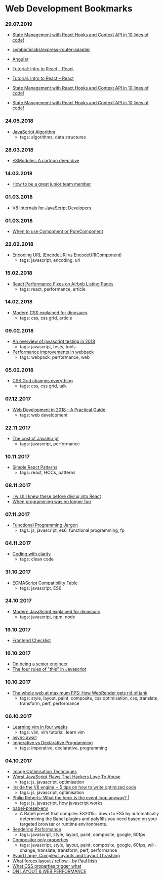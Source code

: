# Web Development Bookmarks

### 29.07.2019               
- [State Management with React Hooks and Context API in 10 lines of code!](https://medium.com/simply/state-management-with-react-hooks-and-context-api-at-10-lines-of-code-baf6be8302c)

 - [symbioticlabs/express-router-adapter](https://github.com/symbioticlabs/express-router-adapter)
 
 - [Angular](https://angular.io/tutorial)

 - [Tutorial: Intro to React – React](https://reactjs.org/tutorial/tutorial.html)
 - [Tutorial: Intro to React – React](https://reactjs.org/tutorial/tutorial.html)
 - [State Management with React Hooks and Context API in 10 lines of code!](https://medium.com/simply/state-management-with-react-hooks-and-context-api-at-10-lines-of-code-baf6be8302c)
 - [State Management with React Hooks and Context API in 10 lines of code!](https://medium.com/simply/state-management-with-react-hooks-and-context-api-at-10-lines-of-code-baf6be8302c)
### 24.05.2018
- [JavaScript Algorithm](https://github.com/trekhleb/javascript-algorithms)
    - tags: algorithms, data structures

### 28.03.2018
- [ESModules: A cartoon deep dive](https://hacks.mozilla.org/2018/03/es-modules-a-cartoon-deep-dive/)

### 14.03.2018
- [How to be a great junior team member](https://medium.muz.li/how-to-be-a-great-junior-team-member-649740ccb757 )

### 01.03.2018
- [V8 Internals for JavaScript Developers](https://www.youtube.com/watch?v=EhpmNyR2Za0)

### 01.03.2018
- [When to use Component or PureComponent](https://codeburst.io/when-to-use-component-or-purecomponent-a60cfad01a81)

### 22.02.2018
- [Encoding URL (EncodeURI vs EncodeURIComponent)](https://coderwall.com/p/y347ug/encodeuri-vs-encodeuricomponent)
    - tags: javascript, encoding, url
 
### 15.02.2018
- [React Performance Fixes on Airbnb Listing Pages](https://medium.com/airbnb-engineering/recent-web-performance-fixes-on-airbnb-listing-pages-6cd8d93df6f4)
    - tags: react, performance, article

### 14.02.2018
- [Modern CSS explained for dinosaurs](https://medium.com/actualize-network/modern-css-explained-for-dinosaurs-5226febe3525)
    - tags: css, css grid, article

### 09.02.2018
- [An overview of javascript testing in 2018](https://medium.com/welldone-software/an-overview-of-javascript-testing-in-2018-f68950900bc3)
    - tags: javascript, tests, tools
- [Performance improvements in webpack](https://developers.google.com/web/fundamentals/performance/webpack/)
    - tags: webpack, performance, web

### 05.02.2018
- [CSS Grid changes everything](https://www.youtube.com/watch?v=txZq7Laz7_4)
    - tags: css, css grid, talk

### 07.12.2017
- [Web Development in 2018 - A Practical Guide](https://www.youtube.com/watch?v=Zftx68K-1D4)
    - tags: web development

### 22.11.2017
- [The cost of JavaScript](https://medium.com/dev-channel/the-cost-of-javascript-84009f51e99e)
    - tags: javascript, performance

### 10.11.2017
- [Simple React Patterns](http://lucasmreis.github.io/blog/simple-react-patterns/)
    - tags: react, HOCs, patterns

### 08.11.2017
- [I wish I knew these before diving into React](https://engineering.opsgenie.com/i-wish-i-knew-these-before-diving-into-react-301e0ee2e488)
- [When programming was no longer fun](https://dev.to/carlhembrough/programming-used-to-be-fun)

### 07.11.2017
- [Functional Programming Jargon](https://functional.works-hub.com/blog/Functional-Programming-Jargon)
    - tags: js, javascript, es6, functional programming, fp

### 04.11.2017
- [Coding with clarity](https://alistapart.com/article/coding-with-clarity)
    - tags: clean code

### 31.10.2017
- [ECMAScript Compatibility Table](http://kangax.github.io/compat-table/es6/)
    - tags: javascript, ES6
    
### 24.10.2017
- [Modern JavaScript explained for dinosaurs](https://medium.com/@peterxjang/modern-javascript-explained-for-dinosaurs-f695e9747b70)
    - tags: javascript, npm, node

### 19.10.2017
- [Frontend Checklist](https://github.com/thedaviddias/Front-End-Checklist)

### 16.10.2017
- [ On being a senior engineer ](https://www.kitchensoap.com/2012/10/25/on-being-a-senior-engineer/)
- [ The four rules of "this" in Javascript ](https://john-dugan.com/this-in-javascript/)

### 10.10.2017
- [ The whole web at maximum FPS: How WebRender gets rid of jank ](https://hacks.mozilla.org/2017/10/the-whole-web-at-maximum-fps-how-webrender-gets-rid-of-jank/)
    - tags: style, layout, paint, composite, css optimisation, css, translate, transform, perf, performance

### 06.10.2017
- [Learning vim in four weeks](https://medium.com/@peterxjang/how-to-learn-vim-a-four-week-plan-cd8b376a9b85)
    - tags: vim, vim tutorial, learn vim
- [async await](https://mathiasbynens.be/notes/async-stack-traces)
- [Imperative vs Declarative Programming](https://tylermcginnis.com/imperative-vs-declarative-programming/)
    - tags: imperative, declarative, programming

### 04.10.2017
- [Image Optimisation Techniques](https://images.guide/)
- [Worst JavaScript Flaws That Hackers Love To Abuse](https://www.youtube.com/watch?v=0dgmeTy7X3I)
    - tags: js, javascript, optimisation
- [Inside the V8 engine + 5 tips on how to write optimized code](https://blog.sessionstack.com/how-javascript-works-inside-the-v8-engine-5-tips-on-how-to-write-optimized-code-ac089e62b12e)
    - tags: js, javascript, optimisation
- [Philip Roberts: What the heck is the event loop anyway? |](https://www.youtube.com/watch?v=8aGhZQkoFbQ)
    - tags: js, javascript, how javascript works
- [babel-preset-env](https://github.com/babel/babel-preset-env)
    - A Babel preset that compiles ES2015+ down to ES5 by automatically determining the Babel plugins and polyfills you need based on your targeted browser or runtime environments.
- [Rendering Performance](https://developers.google.com/web/fundamentals/performance/rendering/)
    - tags: javascript, style, layout, paint, composite, google, 60fps
- [Compositor only properties](https://developers.google.com/web/fundamentals/performance/rendering/stick-to-compositor-only-properties-and-manage-layer-count)
    - tags: javascript, style, layout, paint, composite, google, 60fps, will-change, translate, transform, perf, performance
- [Avoid Large, Complex Layouts and Layout Thrashing](https://developers.google.com/web/fundamentals/performance/rendering/avoid-large-complex-layouts-and-layout-thrashing#avoid-forced-synchronous-layouts)
- [What forces layout / reflow - by Paul Irish](https://gist.github.com/paulirish/5d52fb081b3570c81e3a)
- [What CSS properties trigger what](https://csstriggers.com/)
- [ON LAYOUT & WEB PERFORMANCE](http://kellegous.com/j/2013/01/26/layout-performance/)
